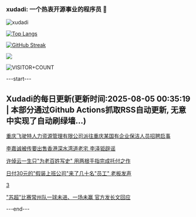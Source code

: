 ### xudadi: 一个热衷开源事业的程序员 👋

![xudadi](https://github-readme-stats-git-masterorgs-github-readme-stats-team.vercel.app/api?username=xudadi)

[![Top Langs](https://github-readme-stats.vercel.app/api/top-langs/?username=xudadi)](https://github.com/anuraghazra/github-readme-stats)

[![GitHub Streak](https://streak-stats.demolab.com?user=xudadi&locale=zh_Hans)](https://git.io/streak-stats)

![](https://raw.githubusercontent.com/xudadi/xudadi/main/assets/github-contribution-grid-snake.svg)

![VISITOR+COUNT](https://komarev.com/ghpvc/?username=xudadi&label=VISITOR+COUNT)


---start---

## Xudadi的每日更新(更新时间:2025-08-05 00:35:19 | 本部分通过Github Actions抓取RSS自动更新, 无意中实现了自动刷绿墙...)

[重庆飞驶特人力资源管理有限公司派往重庆某国有企业保洁人员招聘启事](https://www.gongkaoleida.com/article/2548310)

[李嘉诚被传要出售香港深水湾道老宅 李泽钜辟谣](https://m.163.com/news/article/K64N9F850530KP1K.html)

[许倬云一生只"为老百姓写史" 用两根手指完成托付之作](https://m.163.com/news/article/K64PQPJI051492LM.html)

[日付30元的"假装上班公司"来了几十名"员工" 老板发声](https://m.163.com/news/article/K64QM2TV053469LG.html)

[3](https://m.163.com/touch/news/sub/domestic)

["苏超"比赛常州队一球未进、一场未赢 官方发长文回应](https://m.163.com/news/article/K64IE6L105199NPP.html)

---end---
